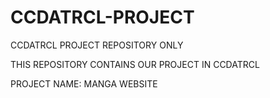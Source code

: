 # CCDATRCL-PROJECT
CCDATRCL PROJECT REPOSITORY ONLY

THIS REPOSITORY CONTAINS OUR PROJECT IN CCDATRCL

PROJECT NAME: MANGA WEBSITE
